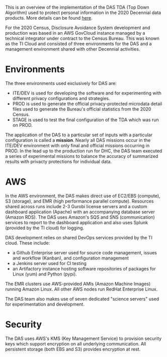 This is an overview of the implementation of the DAS TDA (Top Down
Algorithm) used to protect personal information in the 2020 Decennial
data products. More details can be found
[here](DAS-Implementation-Details).

For the 2020 Census, Disclosure Avoidance System development and
production was based in an AWS GovCloud instance managed by a
technical integrator under contract to the Census Bureau. This was
known as the TI Cloud and consisted of three environments for the DAS
and a management environment shared with other Decennial activities.

# Environments

The three environments used exclusively for DAS are:
* ITE/DEV is used for developing the software and for experimenting with different privacy configurations and strategies.
* PROD is used to generate the official privacy-protected microdata detail files used to generate the Bureau's official statistics from the 2020 Census.
* STAGE is used to test the final configuration of the TDA which was run on PROD.

The application of the DAS to a particular set of inputs with a
particular configuration is called a **mission**. Nearly all DAS
missions occur in the ITE/DEV environment with only final and official
missions occurring in PROD. In the lead up to the production run for
DHC, the DAS team executed a series of experimental missions to
balance the accuracy of summarized results with privacty protections
for individual data.

# AWS

In the AWS environment, the DAS makes direct use of EC2/EBS (compute),
S3 (storage), and EMR (high performance parallel compute). Resources
shared across runs include 2-3 Gurobi license servers and a custom
dashboard application (Apache) with an accompanying database server
(Amazon RDS). The DAS uses Amazon's SQS and SNS (communication)
services to report to the dashboard application and also uses Splunk
(provided by the TI cloud) for logging.

DAS development relies on shared DevOps services provided by the TI cloud. These include:
* a Github Enterprise server used for source code management, issues and workflow (Kanban), and configuration management
* a Jenkins server used for CI testing
* an Artifactory instance hosting software repositories of packages for Linux (yum) and Python (pypi).

The EMR clusters use AWS-provided AMIs (Amazon Machine Images) running Amazon Linux. All other AWS nodes run RedHat Enterprise Linux.

The DAS team also makes use of seven dedicated "science servers" used for experimentation and development.

# Security

The DAS uses AWS's KMS (Key Management Service) to provision security
keys which support encryption on all underlying communication. All
persistent storage (both EBS and S3) provides encryption at rest.




